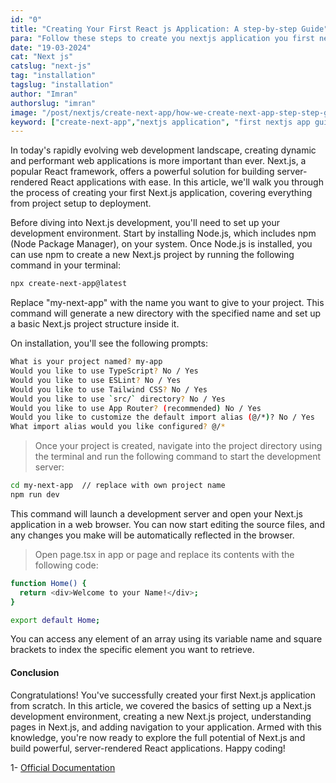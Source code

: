 ```yaml
---
id: "0"
title: "Creating Your First React js Application: A step-by-step Guide"
para: "Follow these steps to create you nextjs application you first next js application."
date: "19-03-2024"
cat: "Next js"
catslug: "next-js"
tag: "installation"
tagslug: "installation"
author: "Imran"
authorslug: "imran"
image: "/post/nextjs/create-next-app/how-we-create-next-app-step-step-guide.webp"
keyword: ["create-next-app","nextjs application", "first nextjs app guide"]
---
```


In today's rapidly evolving web development landscape, creating dynamic and performant web applications is more important than ever. Next.js, a popular React framework, offers a powerful solution for building server-rendered React applications with ease. In this article, we'll walk you through the process of creating your first Next.js application, covering everything from project setup to deployment.

Before diving into Next.js development, you'll need to set up your development environment. Start by installing Node.js, which includes npm (Node Package Manager), on your system. Once Node.js is installed, you can use npm to create a new Next.js project by running the following command in your terminal:

```bash
npx create-next-app@latest
```

Replace "my-next-app" with the name you want to give to your project. This command will generate a new directory with the specified name and set up a basic Next.js project structure inside it.

On installation, you'll see the following prompts:

```bash
What is your project named? my-app
Would you like to use TypeScript? No / Yes
Would you like to use ESLint? No / Yes
Would you like to use Tailwind CSS? No / Yes
Would you like to use `src/` directory? No / Yes
Would you like to use App Router? (recommended) No / Yes
Would you like to customize the default import alias (@/*)? No / Yes
What import alias would you like configured? @/*
```

> Once your project is created, navigate into the project directory using the terminal and run the following command to start the development server:

```bash 
cd my-next-app  // replace with own project name
npm run dev
```

This command will launch a development server and open your Next.js application in a web browser. You can now start editing the source files, and any changes you make will be automatically reflected in the browser.

> Open page.tsx in app or page and replace its contents with the following code:

```bash
function Home() {
  return <div>Welcome to your Name!</div>;
}

export default Home;

```

You can access any element of an array using its variable name and square brackets to index the specific element you want to retrieve.

#### Conclusion
Congratulations! You've successfully created your first Next.js application from scratch. In this article, we covered the basics of setting up a Next.js development environment, creating a new Next.js project, understanding pages in Next.js, and adding navigation to your application. Armed with this knowledge, you're now ready to explore the full potential of Next.js and build powerful, server-rendered React applications. Happy coding!

1- [Official Documentation](https://www.youtube.com/watch?v=ubCNZRNjhyo)
